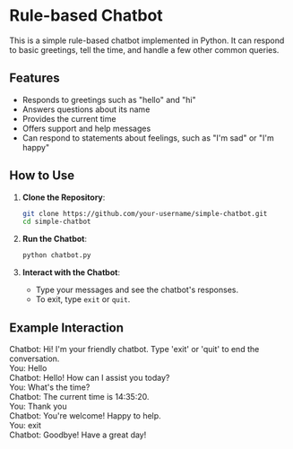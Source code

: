 # Rule-based Chatbot

This is a simple rule-based chatbot implemented in Python. It can respond to basic greetings, tell the time, and handle a few other common queries.

## Features

- Responds to greetings such as "hello" and "hi"
- Answers questions about its name
- Provides the current time
- Offers support and help messages
- Can respond to statements about feelings, such as "I'm sad" or "I'm happy"

## How to Use

1. **Clone the Repository**:
    ```bash
    git clone https://github.com/your-username/simple-chatbot.git
    cd simple-chatbot
    ```

2. **Run the Chatbot**:
    ```bash
    python chatbot.py
    ```

3. **Interact with the Chatbot**:
    - Type your messages and see the chatbot's responses.
    - To exit, type `exit` or `quit`.

## Example Interaction

Chatbot: Hi! I'm your friendly chatbot. Type 'exit' or 'quit' to end the conversation.<br>
You: Hello<br>
Chatbot: Hello! How can I assist you today?<br>
You: What's the time?<br>
Chatbot: The current time is 14:35:20.<br>
You: Thank you<br>
Chatbot: You're welcome! Happy to help.<br>
You: exit<br>
Chatbot: Goodbye! Have a great day!<br>
